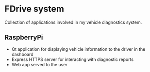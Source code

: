 # FDrive system ##

Collection of applications involved in my vehicle diagnostics system.

## RaspberryPi ##

- Qt application for displaying vehicle information to the driver in the dashboard    
- Express HTTPS server for interacting with diagnostic reports
- Web app served to the user
